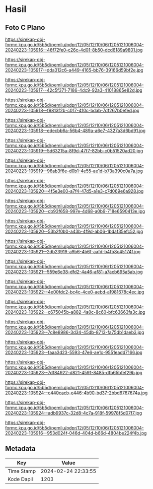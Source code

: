# Hasil

## Foto C Plano

https://sirekap-obj-formc.kpu.go.id/5b5d/pemilu/pdpr/12/05/12/10/06/1205121006004-20240223-105916--46f72fe0-c26c-4d01-8b50-dcd6189a9801.jpg

https://sirekap-obj-formc.kpu.go.id/5b5d/pemilu/pdpr/12/05/12/10/06/1205121006004-20240223-105917--dda312c6-a449-4165-bb76-39166d59bf2e.jpg

https://sirekap-obj-formc.kpu.go.id/5b5d/pemilu/pdpr/12/05/12/10/06/1205121006004-20240223-105917--42c5f371-7186-4dc9-92a3-41018865e82d.jpg

https://sirekap-obj-formc.kpu.go.id/5b5d/pemilu/pdpr/12/05/12/10/06/1205121006004-20240223-105918--f9813f2b-c017-410c-bdab-7df267b0efed.jpg

https://sirekap-obj-formc.kpu.go.id/5b5d/pemilu/pdpr/12/05/12/10/06/1205121006004-20240223-105918--edecbb6a-56b4-489a-a6e7-4327a3d6bd91.jpg

https://sirekap-obj-formc.kpu.go.id/5b5d/pemilu/pdpr/12/05/12/10/06/1205121006004-20240223-105919--5d63215a-8f9d-47f7-82bb-c0b51520ad20.jpg

https://sirekap-obj-formc.kpu.go.id/5b5d/pemilu/pdpr/12/05/12/10/06/1205121006004-20240223-105919--96ab3f6e-d0b1-4e55-ae1d-b73a390c0a7a.jpg

https://sirekap-obj-formc.kpu.go.id/5b5d/pemilu/pdpr/12/05/12/10/06/1205121006004-20240223-105920--4f5e3e00-a7f4-47d5-a1e3-c7d069e6a928.jpg

https://sirekap-obj-formc.kpu.go.id/5b5d/pemilu/pdpr/12/05/12/10/06/1205121006004-20240223-105920--cb93f658-997e-4d68-a0b9-718e6590413e.jpg

https://sirekap-obj-formc.kpu.go.id/5b5d/pemilu/pdpr/12/05/12/10/06/1205121006004-20240223-105920--53b2f0b0-a43b-4f9d-ab06-1bdaf35efc52.jpg

https://sirekap-obj-formc.kpu.go.id/5b5d/pemilu/pdpr/12/05/12/10/06/1205121006004-20240223-105921--2db23919-a9b6-4b6f-aafd-b4fb8c45174f.jpg

https://sirekap-obj-formc.kpu.go.id/5b5d/pemilu/pdpr/12/05/12/10/06/1205121006004-20240223-105921--559e6e38-dfd2-4a46-af81-a7acb695a5ab.jpg

https://sirekap-obj-formc.kpu.go.id/5b5d/pemilu/pdpr/12/05/12/10/06/1205121006004-20240223-105922--4e00fdc2-bc4c-4ce0-aebd-a1981678c4ec.jpg

https://sirekap-obj-formc.kpu.go.id/5b5d/pemilu/pdpr/12/05/12/10/06/1205121006004-20240223-105922--c675045b-a882-4a0c-8c60-bfc63663fa3c.jpg

https://sirekap-obj-formc.kpu.go.id/5b5d/pemilu/pdpr/12/05/12/10/06/1205121006004-20240223-105923--7c8e8986-3d34-45db-8713-fa75db1daeb3.jpg

https://sirekap-obj-formc.kpu.go.id/5b5d/pemilu/pdpr/12/05/12/10/06/1205121006004-20240223-105923--faaa3d23-5593-47e6-ae1c-9551eadd7166.jpg

https://sirekap-obj-formc.kpu.go.id/5b5d/pemilu/pdpr/12/05/12/10/06/1205121006004-20240223-105923--7df84922-d821-4591-8485-dfb65bfef29b.jpg

https://sirekap-obj-formc.kpu.go.id/5b5d/pemilu/pdpr/12/05/12/10/06/1205121006004-20240223-105924--c440cacb-e446-4b90-bd37-2bbd6767674a.jpg

https://sirekap-obj-formc.kpu.go.id/5b5d/pemilu/pdpr/12/05/12/10/06/1205121006004-20240223-105924--adb9937c-32d8-4c7a-918f-59978f5d07f7.jpg

https://sirekap-obj-formc.kpu.go.id/5b5d/pemilu/pdpr/12/05/12/10/06/1205121006004-20240223-105916--953d024f-046d-404d-b66d-4804be224f4b.jpg


## Metadata

| Key        | Value               |
| ---------- | ------------------- |
| Time Stamp | 2024-02-24 22:33:55 |
| Kode Dapil | 1203                |




